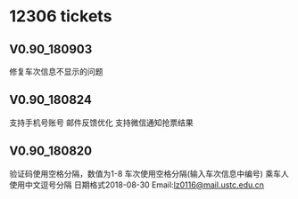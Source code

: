 # 12306 tickets

## V0.90_180903

修复车次信息不显示的问题

## V0.90_180824

支持手机号账号
邮件反馈优化
支持微信通知抢票结果

## V0.90_180820

验证码使用空格分隔，数值为1-8
车次使用空格分隔(输入车次信息中编号)
乘车人使用中文逗号分隔
日期格式2018-08-30
Email:lz0116@mail.ustc.edu.cn